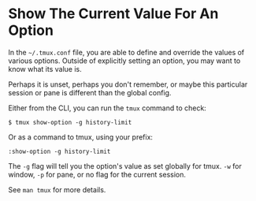 # Show The Current Value For An Option

In the `~/.tmux.conf` file, you are able to define and override the values of
various options. Outside of explicitly setting an option, you may want to know
what its value is.

Perhaps it is unset, perhaps you don't remember, or maybe this particular
session or pane is different than the global config.

Either from the CLI, you can run the `tmux` command to check:

`$ tmux show-option -g history-limit`

Or as a command to tmux, using your prefix:

`:show-option -g history-limit`

The `-g` flag will tell you the option's value as set globally for tmux. `-w`
for window, `-p` for pane, or no flag for the current session.

See `man tmux` for more details.
